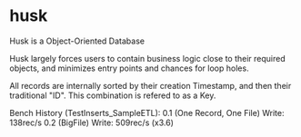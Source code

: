 # husk
Husk is a Object-Oriented Database

Husk largely forces users to contain business logic close to their required objects, and minimizes entry points and chances for loop holes.

All records are internally sorted by their creation Timestamp, and then their traditional "ID".
This combination is refered to as a Key. 

Bench History (TestInserts_SampleETL):
0.1 (One Record, One File) Write: 138rec/s
0.2 (BigFile) Write: 509rec/s (x3.6)
